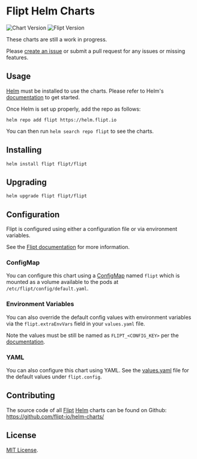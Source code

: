 # Flipt Helm Charts

<!-- Keep full URL links to repo files because this README syncs from main to gh-pages.  -->

![Chart Version](https://img.shields.io/github/v/release/flipt-io/helm-charts?label=chart%20version)
![Flipt Version](https://img.shields.io/github/v/release/flipt-io/flipt?color=green&label=flipt%20version)

These charts are still a work in progress.

Please [create an issue](https://github.com/flipt-io/helm-charts/issues/new) or submit a pull request for any issues or missing features.

## Usage

[Helm](https://helm.sh) must be installed to use the charts.
Please refer to Helm's [documentation](https://helm.sh/docs/) to get started.

Once Helm is set up properly, add the repo as follows:

```console
helm repo add flipt https://helm.flipt.io
```

You can then run `helm search repo flipt` to see the charts.

## Installing

```console
helm install flipt flipt/flipt
```

## Upgrading

```console
helm upgrade flipt flipt/flipt
```

## Configuration

Flipt is configured using either a configuration file or via environment variables.

See the [Flipt documentation](https://flipt.io/docs/configuration) for more information.

### ConfigMap

You can configure this chart using a [ConfigMap](https://kubernetes.io/docs/concepts/configuration/configmap/) named `flipt` which is mounted as a volume available to the pods at `/etc/flipt/config/default.yaml`.

### Environment Variables

You can also override the default config values with environment variables via the `flipt.extraEnvVars` field in your `values.yaml` file.

Note the values must be still be named as `FLIPT_<CONFIG_KEY>` per the [documentation](https://flipt.io/docs/configuration#environment-variables).

### YAML

You can also configure this chart using YAML. See the [values.yaml](charts/flipt/values.yaml) file for the default values under `flipt.config`.

## Contributing

The source code of all [Flipt](https://flipt.io/) [Helm](https://helm.sh) charts can be found on Github: <https://github.com/flipt-io/helm-charts/>

## License

[MIT License](https://github.com/flipt-io/helm-charts/blob/main/LICENSE).

